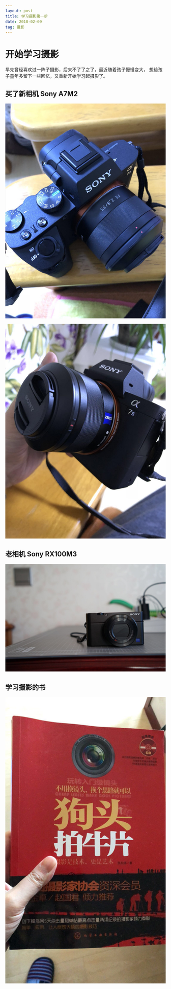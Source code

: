 ```yaml
---
layout: post
title: 学习摄影第一步
date: 2018-02-09 
tag: 摄影
--- 
```


开始学习摄影
===============

早先曾经喜欢过一阵子摄影，后来不了了之了，最近随着孩子慢慢变大，
想给孩子童年多留下一些回忆，又重新开始学习起摄影了。

买了新相机 Sony A7M2
------------
![camera](/images/posts/camera/1.jpg)


![camera](/images/posts/camera/2.jpg)



老相机 Sony RX100M3
-----------
![camera](/images/posts/camera/3.jpg)



学习摄影的书
-------------
![camera](/images/posts/camera/4.jpg)
